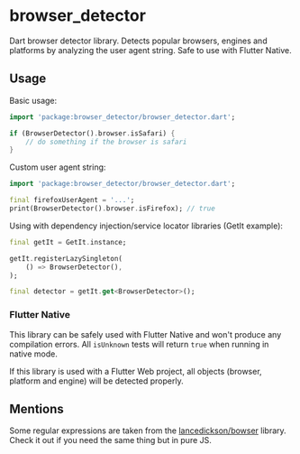 # browser_detector

Dart browser detector library. Detects popular browsers, engines and platforms by analyzing the user agent string. Safe to use with Flutter Native.

## Usage

Basic usage:

```dart
import 'package:browser_detector/browser_detector.dart';

if (BrowserDetector().browser.isSafari) {
    // do something if the browser is safari
}
```

Custom user agent string:

```dart
import 'package:browser_detector/browser_detector.dart';

final firefoxUserAgent = '...';
print(BrowserDetector().browser.isFirefox); // true
```

Using with dependency injection/service locator libraries (GetIt example):

```dart
final getIt = GetIt.instance;

getIt.registerLazySingleton(
    () => BrowserDetector(),
);

final detector = getIt.get<BrowserDetector>();
```

### Flutter Native

This library can be safely used with Flutter Native and won't produce any compilation errors. All `isUnknown` tests will return `true` when running in native mode.

If this library is used with a Flutter Web project, all objects (browser, platform and engine) will be detected properly.

## Mentions

Some regular expressions are taken from the [lancedickson/bowser](https://github.com/lancedikson/bowser) library. Check it out if you need the same thing but in pure JS.